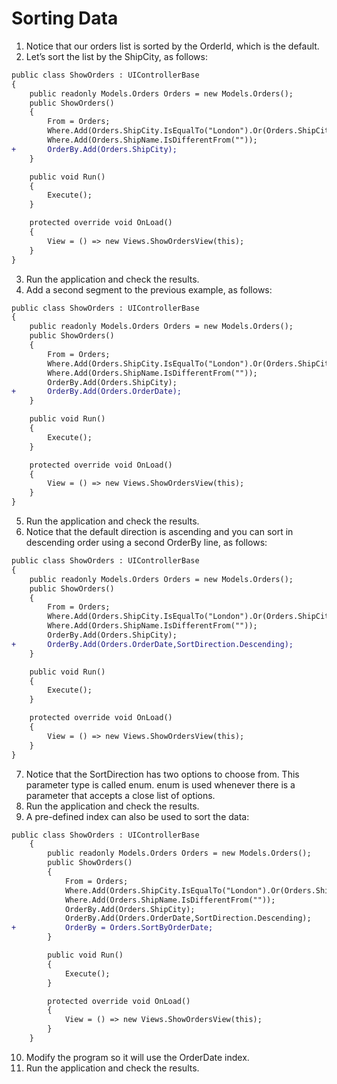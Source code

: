 ﻿# Sorting Data
1.	Notice that our orders list is sorted by the OrderId, which is the default. 
2.	Let’s sort the list by the ShipCity, as follows: 
````diff
public class ShowOrders : UIControllerBase
{
    public readonly Models.Orders Orders = new Models.Orders();
    public ShowOrders()
    {
        From = Orders;
        Where.Add(Orders.ShipCity.IsEqualTo("London").Or(Orders.ShipCity.IsEqualTo("Madrid");
        Where.Add(Orders.ShipName.IsDifferentFrom(""));
+       OrderBy.Add(Orders.ShipCity);
    }

    public void Run()
    {
        Execute();
    }

    protected override void OnLoad()
    {
        View = () => new Views.ShowOrdersView(this);
    }
}
````
3.	Run the application and check the results. 
4.	Add a second segment to the previous example, as follows:
```diff
public class ShowOrders : UIControllerBase
{
    public readonly Models.Orders Orders = new Models.Orders();
    public ShowOrders()
    {
        From = Orders;
        Where.Add(Orders.ShipCity.IsEqualTo("London").Or(Orders.ShipCity.IsEqualTo("Madrid");
        Where.Add(Orders.ShipName.IsDifferentFrom(""));
        OrderBy.Add(Orders.ShipCity);
+       OrderBy.Add(Orders.OrderDate);
    }

    public void Run()
    {
        Execute();
    }

    protected override void OnLoad()
    {
        View = () => new Views.ShowOrdersView(this);
    }
}
````

5.	Run the application and check the results.
6.	Notice that the default direction is ascending and you can sort in descending order using a second OrderBy line, as follows:
```Diff  
public class ShowOrders : UIControllerBase
{
    public readonly Models.Orders Orders = new Models.Orders();
    public ShowOrders()
    {
        From = Orders;
        Where.Add(Orders.ShipCity.IsEqualTo("London").Or(Orders.ShipCity.IsEqualTo("Madrid");
        Where.Add(Orders.ShipName.IsDifferentFrom(""));
        OrderBy.Add(Orders.ShipCity);
+       OrderBy.Add(Orders.OrderDate,SortDirection.Descending);
    }

    public void Run()
    {
        Execute();
    }

    protected override void OnLoad()
    {
        View = () => new Views.ShowOrdersView(this);
    }
}
```
7.	Notice that the SortDirection has two options to choose from. This parameter type is called enum. enum is used whenever there is a parameter that accepts a close list of options.
8.	Run the application and check the results.
9.	A pre-defined index can also be used to sort the data: 
```diff
public class ShowOrders : UIControllerBase
    {
        public readonly Models.Orders Orders = new Models.Orders();
        public ShowOrders()
        {
            From = Orders;
            Where.Add(Orders.ShipCity.IsEqualTo("London").Or(Orders.ShipCity.IsEqualTo("Madrid");
            Where.Add(Orders.ShipName.IsDifferentFrom(""));
            OrderBy.Add(Orders.ShipCity);
            OrderBy.Add(Orders.OrderDate,SortDirection.Descending);
+           OrderBy = Orders.SortByOrderDate;
        }

        public void Run()
        {
            Execute();
        }

        protected override void OnLoad()
        {
            View = () => new Views.ShowOrdersView(this);
        }
    }
```
10. Modify the program so it will use the OrderDate index.
11. Run the application and check the results.


